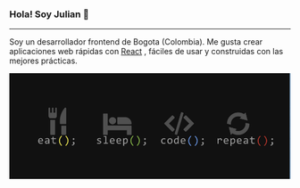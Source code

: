 ### Hola! Soy Julian 👋
___________________________________________________________________________________________________________________

Soy un desarrollador frontend  de Bogota (Colombia). Me gusta crear aplicaciones web rápidas con  [React](https://es.reactjs.org/) , fáciles de usar y construidas con las mejores prácticas.

![Image text](https://github.com/jans027/jans027/blob/master/wallpaper.png)

<!-- ![Image text](https://github.com/jans027/jans027/blob/master/wallpaper2.png) -->

<!--
**jans027/jans027** is a ✨ _special_ ✨ repository because its `README.md` (this file) appears on your GitHub profile.

Here are some ideas to get you started:

- 🔭 I’m currently working on ...
- 🌱 I’m currently learning ...
- 👯 I’m looking to collaborate on ...
- 🤔 I’m looking for help with ...
- 💬 Ask me about ...
- 📫 How to reach me: ...
- 😄 Pronouns: ...
- ⚡ Fun fact: ...
-->
